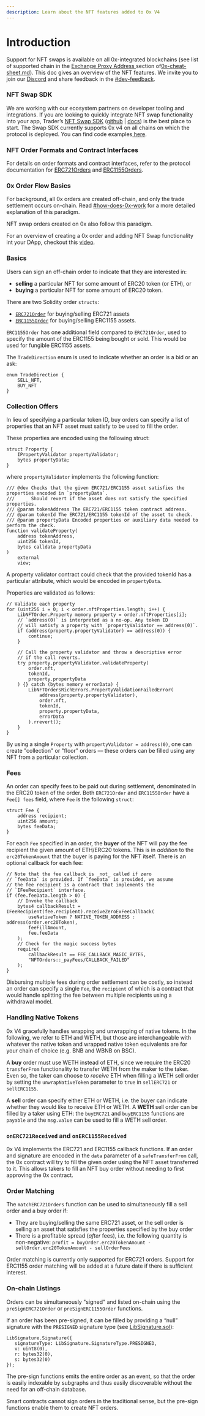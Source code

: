 ```yaml
---
description: Learn about the NFT features added to 0x V4
---
```


# Introduction

Support for NFT swaps is available on all 0x-integrated blockchains (see list of supported chain in the [Exchange Proxy Address ](https://docs.0x.org/introduction/0x-cheat-sheet#exchange-proxy-addresses)section of[0x-cheat-sheet.md](../../introduction/0x-cheat-sheet.md "mention")). This doc gives an overview of the NFT features. We invite you to join our [Discord](https://discord.com/invite/YyG9fkK) and share feedback in the [#dev-feedback](https://discord.com/channels/435912040142602260/936366257521954857).&#x20;

### NFT Swap SDK

We are working with our ecosystem partners on developer tooling and integrations. If you are looking to quickly integrate NFT swap functionality into your app, Trader’s [NFT Swap SDK](https://swapsdk.xyz/) ([github](https://github.com/trader-xyz/nft-swap-sdk) | [docs](https://docs.swapsdk.xyz/)) is the best place to start. The Swap SDK currently supports 0x v4 on all chains on which the protocol is deployed. You can find code examples[ here](https://docs.swapsdk.xyz/).

### NFT Order Formats and Contract Interfaces

For details on order formats and contract interfaces, refer to the protocol documentation for [ERC721Orders](../../protocol/docs/exchange-proxy/features/erc721orders.md) and [ERC1155Orders](../../protocol/docs/exchange-proxy/features/erc1155orders.md).

### 0x Order Flow Basics

For background, all 0x orders are created off-chain, and only the trade settlement occurs on-chain. Read [#how-does-0x-work](../../introduction/introduction-to-0x.md#how-does-0x-work "mention") for a more detailed explanation of this paradigm.&#x20;

NFT swap orders created on 0x also follow this paradigm.&#x20;

For an overview of creating a 0x order and adding NFT Swap functionality int your DApp, checkout this [video](https://www.youtube.com/watch?v=oCEU\_Jed2Fs).

### Basics

Users can sign an off-chain order to indicate that they are interested in:

* **selling** a particular NFT for some amount of ERC20 token (or ETH), or
* **buying** a particular NFT for some amount of ERC20 token.

There are two Solidity order `structs`:

* [`ERC721Order`](../../protocol/docs/exchange-proxy/features/erc721orders.md) for buying/selling ERC721 assets
* [`ERC1155Order`](https://docs.0x.org/protocol/docs/exchange-proxy/features/erc1155orders) for buying/selling ERC1155 assets.

`ERC1155Order` has one additional field compared to `ERC721Order`, used to specify the amount of the ERC1155 being bought or sold. This would be used for fungible ERC1155 assets.

The `TradeDirection` enum is used to indicate whether an order is a bid or an ask:

```solidity
enum TradeDirection {
    SELL_NFT,
    BUY_NFT
}
```

### Collection Offers

In lieu of specifying a particular token ID, buy orders can specify a list of properties that an NFT asset must satisfy to be used to fill the order.

These properties are encoded using the following struct:

```solidity
struct Property {
    IPropertyValidator propertyValidator;
    bytes propertyData;
}
```

where `propertyValidator` implements the following function:

```solidity
/// @dev Checks that the given ERC721/ERC1155 asset satisfies the properties encoded in `propertyData`.
///      Should revert if the asset does not satisfy the specified properties.
/// @param tokenAddress The ERC721/ERC1155 token contract address.
/// @param tokenId The ERC721/ERC1155 tokenId of the asset to check.
/// @param propertyData Encoded properties or auxiliary data needed to perform the check.
function validateProperty(
    address tokenAddress,
    uint256 tokenId,
    bytes calldata propertyData
)
    external
    view;
```

A property validator contract could check that the provided tokenId has a particular attribute, which would be encoded in `propertyData`.

Properties are validated as follows:

```solidity
// Validate each property
for (uint256 i = 0; i < order.nftProperties.length; i++) {
    LibNFTOrder.Property memory property = order.nftProperties[i];
    // `address(0)` is interpreted as a no-op. Any token ID
    // will satisfy a property with `propertyValidator == address(0)`.
    if (address(property.propertyValidator) == address(0)) {
        continue;
    }

    // Call the property validator and throw a descriptive error
    // if the call reverts.
    try property.propertyValidator.validateProperty(
        order.nft,
        tokenId,
        property.propertyData
    ) {} catch (bytes memory errorData) {
        LibNFTOrdersRichErrors.PropertyValidationFailedError(
            address(property.propertyValidator),
            order.nft,
            tokenId,
            property.propertyData,
            errorData
        ).rrevert();
    }
}
```

By using a single `Property` with `propertyValidator = address(0)`, one can create "collection" or "floor" orders –– these orders can be filled using any NFT from a particular collection.

### Fees

An order can specify fees to be paid out during settlement, denominated in the ERC20 token of the order. Both `ERC721Order` and `ERC1155Order` have a `Fee[] fees` field, where `Fee` is the following `struct`:

```solidity
struct Fee {
    address recipient;
    uint256 amount;
    bytes feeData;
}
```

For each `Fee` specified in an order, the **buyer** of the NFT will pay the fee recipient the given amount of ETH/ERC20 tokens. This is in _addition_ to the `erc20TokenAmount` that the buyer is paying for the NFT itself. There is an optional callback for each fee:

```solidity
// Note that the fee callback is _not_ called if zero
// `feeData` is provided. If `feeData` is provided, we assume
// the fee recipient is a contract that implements the
// `IFeeRecipient` interface.
if (fee.feeData.length > 0) {
    // Invoke the callback
    bytes4 callbackResult = IFeeRecipient(fee.recipient).receiveZeroExFeeCallback(
        useNativeToken ? NATIVE_TOKEN_ADDRESS : address(order.erc20Token),
        feeFillAmount,
        fee.feeData
    );
    // Check for the magic success bytes
    require(
        callbackResult == FEE_CALLBACK_MAGIC_BYTES,
        "NFTOrders::_payFees/CALLBACK_FAILED"
    );
}
```

Disbursing multiple fees during order settlement can be costly, so instead an order can specify a single `Fee`, the `recipient` of which is a contract that would handle splitting the fee between multiple recipients using a withdrawal model.

### Handling Native Tokens

0x V4 gracefully handles wrapping and unwrapping of native tokens. In the following, we refer to ETH and WETH, but those are interchangeable with whatever the native token and wrapped native token equivalents are for your chain of choice (e.g. BNB and WBNB on BSC).&#x20;

A **buy** order must use WETH instead of ETH, since we require the ERC20 `transferFrom` functionality to transfer WETH from the maker to the taker. Even so, the taker can choose to _receive_ ETH when filling a WETH sell order by setting the `unwrapNativeToken` parameter to `true` in `sellERC721` or `sellERC1155`.

A **sell** order can specify either ETH or WETH, i.e. the buyer can indicate whether they would like to receive ETH or WETH. A **WETH** sell order can be filled by a taker using ETH: the `buyERC721` and `buyERC1155` functions are `payable` and the `msg.value` can be used to fill a WETH sell order.

### `onERC721Received` and `onERC1155Received`

0x V4 implements the ERC721 and ERC1155 callback functions. If an order and signature are encoded in the `data` parameter of a `safeTransferFrom` call, the 0x contract will try to fill the given order using the NFT asset transferred to it. This allows takers to fill an NFT buy order without needing to first approving the 0x contract.

### Order Matching

The `matchERC721Orders` function can be used to simultaneously fill a sell order and a buy order if:

* They are buying/selling the same ERC721 asset, or the sell order is selling an asset that satisfies the properties specified by the buy order
* There is a profitable spread (_after_ fees), i.e. the following quantity is non-negative: `profit = buyOrder.erc20TokenAmount - sellOrder.erc20TokenAmount - sellOrderFees`

Order matching is currently only supported for ERC721 orders. Support for ERC1155 order matching will be added at a future date if there is sufficient interest.

### On-chain Listings

Orders can be simultaneously "signed" and listed on-chain using the `preSignERC721Order` or `preSignERC1155Order` functions.

If an order has been pre-signed, it can be filled by providing a “null” signature with the `PRESIGNED` signature type (see [LibSignature.sol](https://github.com/0xProject/protocol/blob/refactor/nft-orders/contracts/zero-ex/contracts/src/features/libs/LibSignature.sol#L42-L61)):

```solidity
LibSignature.Signature({
   signatureType: LibSignature.SignatureType.PRESIGNED,
   v: uint8(0),
   r: bytes32(0),
   s: bytes32(0)
});
```

The pre-sign functions emits the entire order as an event, so that the order is easily indexable by subgraphs and thus easily discoverable without the need for an off-chain database.

Smart contracts cannot sign orders in the traditional sense, but the pre-sign functions enable them to create NFT orders.

